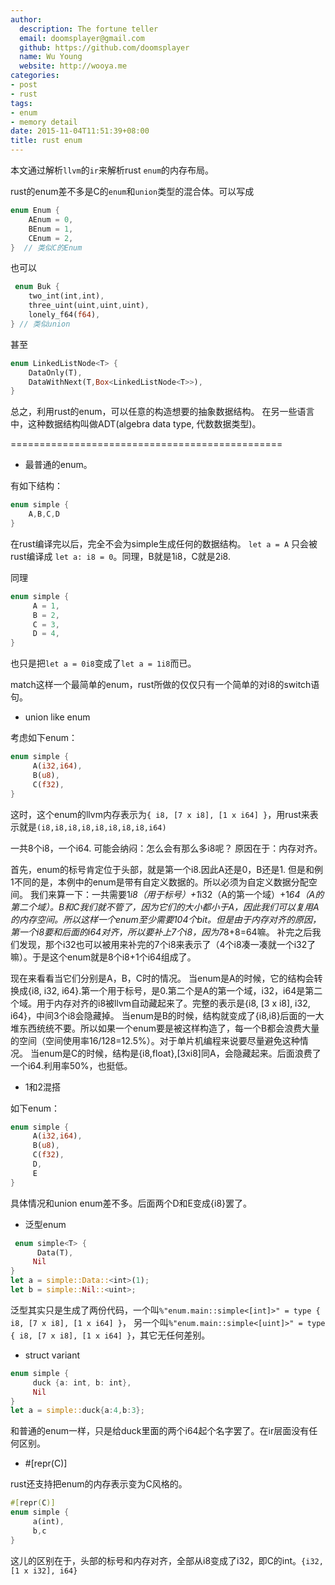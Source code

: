 ```yaml
---
author:
  description: The fortune teller
  email: doomsplayer@gmail.com
  github: https://github.com/doomsplayer
  name: Wu Young
  website: http://wooya.me
categories:
- post
- rust
tags:
- enum
- memory detail
date: 2015-11-04T11:51:39+08:00
title: rust enum
---
```


本文通过解析`llvm`的`ir`来解析rust `enum`的内存布局。
<!--more-->
rust的enum差不多是C的`enum`和`union`类型的混合体。可以写成

```rust
enum Enum {
    AEnum = 0,
    BEnum = 1,
    CEnum = 2,
}  // 类似C的Enum
```

也可以

```rust
 enum Buk {
    two_int(int,int),
    three_uint(uint,uint,uint),
    lonely_f64(f64),
} // 类似union
```

甚至 

```rust
enum LinkedListNode<T> {
    DataOnly(T),
    DataWithNext(T,Box<LinkedListNode<T>>),
}
```

总之，利用rust的enum，可以任意的构造想要的抽象数据结构。
在另一些语言中，这种数据结构叫做ADT(algebra data type, 代数数据类型)。

===============================================

* 最普通的enum。

有如下结构：

```rust
enum simple {
    A,B,C,D
}
```

在rust编译完以后，完全不会为simple生成任何的数据结构。
`let a = A` 只会被rust编译成 `let a: i8 = 0`。同理，B就是1i8，C就是2i8.

同理

```rust
enum simple {
     A = 1,
     B = 2,
     C = 3,
     D = 4,
}
```
也只是把`let a = 0i8`变成了`let a = 1i8`而已。

match这样一个最简单的enum，rust所做的仅仅只有一个简单的对i8的switch语句。

* union like enum

考虑如下enum：

```rust
enum simple {
     A(i32,i64),
     B(u8),
     C(f32),
}
```

这时，这个enum的llvm内存表示为`{ i8, [7 x i8], [1 x i64] }`，用rust来表示就是`(i8,i8,i8,i8,i8,i8,i8,i8,i64)`

一共8个i8，一个i64.
可能会纳闷：怎么会有那么多i8呢？
原因在于：内存对齐。

首先，enum的标号肯定位于头部，就是第一个i8.因此A还是0，B还是1.
但是和例1不同的是，本例中的enum是带有自定义数据的。所以必须为自定义数据分配空间。
我们来算一下：一共需要1*i8（用于标号）+1*i32（A的第一个域）+1*64（A的第二个域）。B和C我们就不管了，因为它们的大小都小于A，因此我们可以复用A的内存空间。所以这样一个enum至少需要104个bit。但是由于内存对齐的原因，第一个i8要和后面的i64对齐，所以要补上7个i8，因为7*8+8=64嘛。
补完之后我们发现，那个i32也可以被用来补完的7个i8来表示了（4个i8凑一凑就一个i32了嘛）。于是这个enum就是8个i8+1个i64组成了。

现在来看看当它们分别是A，B，C时的情况。
当enum是A的时候，它的结构会转换成{i8, i32, 
i64}.第一个用于标号，是0.第二个是A的第一个域，i32，i64是第二个域。用于内存对齐的i8被llvm自动藏起来了。完整的表示是{i8, 
[3 x i8], i32, i64}，中间3个i8会隐藏掉。
当enum是B的时候，结构就变成了{i8,i8}后面的一大堆东西统统不要。所以如果一个enum要是被这样构造了，每一个B都会浪费大量的空间（空间使用率16/128=12.5%）。对于单片机编程来说要尽量避免这种情况。
当enum是C的时候，结构是{i8,float},[3xi8]同A，会隐藏起来。后面浪费了一个i64.利用率50%，也挺低。

* 1和2混搭

如下enum：

```rust
enum simple {
     A(i32,i64),
     B(u8),
     C(f32),
     D,
     E
}
```
具体情况和union enum差不多。后面两个D和E变成{i8}罢了。

*  泛型enum

```rust
 enum simple<T> {
      Data(T),
     Nil
}
let a = simple::Data::<int>(1);
let b = simple::Nil::<uint>;
```
泛型其实只是生成了两份代码，一个叫`%"enum.main::simple<[int]>" = type { i8, [7 x i8], [1 x i64] }`， 
另一个叫`%"enum.main::simple<[uint]>" = type { i8, [7 x i8], [1 x i64] }`，其它无任何差别。

*  struct variant 

```rust
enum simple {
     duck {a: int, b: int},
     Nil
}
let a = simple::duck{a:4,b:3};
```

和普通的enum一样，只是给duck里面的两个i64起个名字罢了。在ir层面没有任何区别。

* #[repr(C)]

rust还支持把enum的内存表示变为C风格的。

```rust
#[repr(C)]
enum simple {
     a(int),
     b,c
}
```

这儿的区别在于，头部的标号和内存对齐，全部从i8变成了i32，即C的int。`{i32, [1 x i32], i64}`
